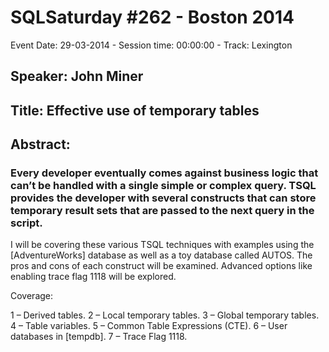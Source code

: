 # SQLSaturday #262 - Boston 2014
Event Date: 29-03-2014 - Session time: 00:00:00 - Track: Lexington
## Speaker: John Miner
## Title: Effective use of temporary tables
## Abstract:
### Every developer eventually comes against business logic that can’t be handled with a single simple or complex query. TSQL provides the developer with several constructs that can store temporary result sets that are passed to the next query in the script.

I will be covering these various TSQL techniques with examples using the [AdventureWorks] database as well as a toy database called AUTOS. The pros and cons of each construct will be examined. Advanced options like enabling trace flag 1118 will be explored.

Coverage:

1 – Derived tables.
2 – Local temporary tables.
3 – Global temporary tables.
4 – Table variables.
5 – Common Table Expressions (CTE).
6 – User databases in [tempdb].
7 – Trace Flag 1118.

